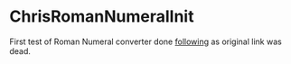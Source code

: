 # ChrisRomanNumeralInit
First test of Roman Numeral converter done [following](https://remonsinnema.com/2011/12/05/practicing-tdd-using-the-roman-numerals-kata/) as original link was dead.
